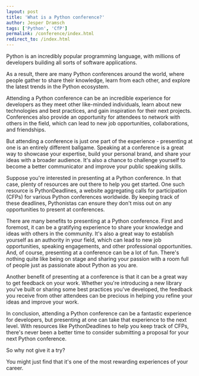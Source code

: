 ```yaml
---
layout: post
title: 'What is a Python conference?'
author: Jesper Dramsch
tags: ['Python', 'CfP']
permalink: /conference/index.html
redirect_to: /index.html
---
```


Python is an incredibly popular programming language, with millions of developers building all sorts of software applications.

As a result, there are many Python conferences around the world, where people gather to share their knowledge, learn from each other, and explore the latest trends in the Python ecosystem.

Attending a Python conference can be an incredible experience for developers as they meet other like-minded individuals, learn about new technologies and best practices, and gain inspiration for their next projects. Conferences also provide an opportunity for attendees to network with others in the field, which can lead to new job opportunities, collaborations, and friendships.

But attending a conference is just one part of the experience - presenting at one is an entirely different ballgame. Speaking at a conference is a great way to showcase your expertise, build your personal brand, and share your ideas with a broader audience. It's also a chance to challenge yourself to become a better communicator and improve your public speaking skills.

Suppose you're interested in presenting at a Python conference. In that case, plenty of resources are out there to help you get started. One such resource is PythonDeadlines, a website aggregating calls for participation (CFPs) for various Python conferences worldwide. By keeping track of these deadlines, Pythonistas can ensure they don't miss out on any opportunities to present at conferences.

There are many benefits to presenting at a Python conference. First and foremost, it can be a gratifying experience to share your knowledge and ideas with others in the community. It's also a great way to establish yourself as an authority in your field, which can lead to new job opportunities, speaking engagements, and other professional opportunities. And, of course, presenting at a conference can be a lot of fun. There's nothing quite like being on stage and sharing your passion with a room full of people just as passionate about Python as you are.

Another benefit of presenting at a conference is that it can be a great way to get feedback on your work. Whether you're introducing a new library you've built or sharing some best practices you've developed, the feedback you receive from other attendees can be precious in helping you refine your ideas and improve your work.

In conclusion, attending a Python conference can be a fantastic experience for developers, but presenting at one can take that experience to the next level. With resources like PythonDeadlines to help you keep track of CFPs, there's never been a better time to consider submitting a proposal for your next Python conference.

So why not give it a try?

You might just find that it's one of the most rewarding experiences of your career.
